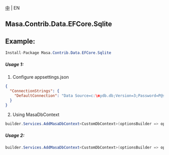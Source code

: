 [中](README.zh-CN.md) | EN

## Masa.Contrib.Data.EFCore.Sqlite

## Example:

```c#
Install-Package Masa.Contrib.Data.EFCore.Sqlite
```

##### Usage 1:

1. Configure appsettings.json

``` appsettings.json
{
  "ConnectionStrings": {
    "DefaultConnection": "Data Source=c:\mydb.db;Version=3;Password=P@ssw0rd;"
  }
}
```

2. Using MasaDbContext

``` C#
builder.Services.AddMasaDbContext<CustomDbContext>(optionsBuilder => optionsBuilder.UseFilter().UseSqlite());
```

##### Usage 2:

``` C#
builder.Services.AddMasaDbContext<CustomDbContext>(optionsBuilder => optionsBuilder.UseFilter().UseSqlite("Data Source=c:\mydb.db;Version=3;Password=P@ssw0rd;"));
```